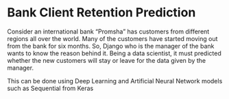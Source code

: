 # Bank Client Retention Prediction
Consider an international bank “Promsha” has customers from different regions all over the world. Many of the customers have started moving out from the bank for six months. So, Django who is the manager of the bank wants to know the reason behind it. Being a data scientist, it must predicted whether the new customers will stay or leave for the data given by the manager.

This can be done using Deep Learning and Artificial Neural Network models such as Sequential from Keras
